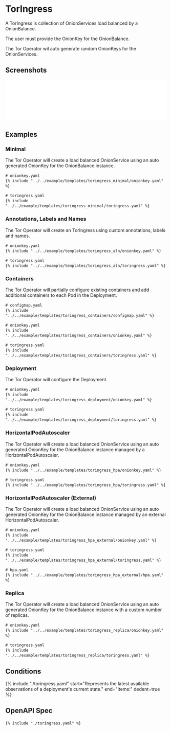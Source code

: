# TorIngress

A TorIngress is collection of OnionServices load balanced by a OnionBalance.

The user must provide the OnionKey for the OnionBalance.

The Tor Operator wil auto generate random OnionKeys for the OnionServices.

## Screenshots

![TorIngress](./toringress.svg)

## Examples

### Minimal

The Tor Operator will create a load balanced OnionService using an auto generated OnionKey for the OnionBalance instance.

```
# onionkey.yaml
{% include "../../example/templates/toringress_minimal/onionkey.yaml" %}
```

```
# toringress.yaml
{% include "../../example/templates/toringress_minimal/toringress.yaml" %}
```

### Annotations, Labels and Names

The Tor Operator will create an TorIngress using custom annotations, labels and names.

```
# onionkey.yaml
{% include "../../example/templates/toringress_aln/onionkey.yaml" %}
```

```
# toringress.yaml
{% include "../../example/templates/toringress_aln/toringress.yaml" %}
```

### Containers

The Tor Operator will partially configure existing containers and add additional containers to each Pod in the Deployment.

```
# configmap.yaml
{% include "../../example/templates/toringress_containers/configmap.yaml" %}
```

```
# onionkey.yaml
{% include "../../example/templates/toringress_containers/onionkey.yaml" %}
```

```
# toringress.yaml
{% include "../../example/templates/toringress_containers/toringress.yaml" %}
```

### Deployment

The Tor Operator will configure the Deployment.

```
# onionkey.yaml
{% include "../../example/templates/toringress_deployment/onionkey.yaml" %}
```

```
# toringress.yaml
{% include "../../example/templates/toringress_deployment/toringress.yaml" %}
```

### HorizontalPodAutoscaler

The Tor Operator will create a load balanced OnionService using an auto generated OnionKey for the OnionBalance instance managed by a HorizontalPodAutoscaler.

```
# onionkey.yaml
{% include "../../example/templates/toringress_hpa/onionkey.yaml" %}
```

```
# toringress.yaml
{% include "../../example/templates/toringress_hpa/toringress.yaml" %}
```

### HorizontalPodAutoscaler (External)

The Tor Operator will create a load balanced OnionService using an auto generated OnionKey for the OnionBalance instance managed by an external HorizontalPodAutoscaler.

```
# onionkey.yaml
{% include "../../example/templates/toringress_hpa_external/onionkey.yaml" %}
```

```
# toringress.yaml
{% include "../../example/templates/toringress_hpa_external/toringress.yaml" %}
```

```
# hpa.yaml
{% include "../../example/templates/toringress_hpa_external/hpa.yaml" %}
```

### Replica

The Tor Operator will create a load balanced OnionService using an auto generated OnionKey for the OnionBalance instance with a custom number of replicas.

```
# onionkey.yaml
{% include "../../example/templates/toringress_replica/onionkey.yaml" %}
```

```
# toringress.yaml
{% include "../../example/templates/toringress_replica/toringress.yaml" %}
```

## Conditions

{%
  include "./toringress.yaml"
  start="Represents the latest available observations of a deployment's current state."
  end="items:"
  dedent=true
%}

## OpenAPI Spec

```
{% include "./toringress.yaml" %}
```
